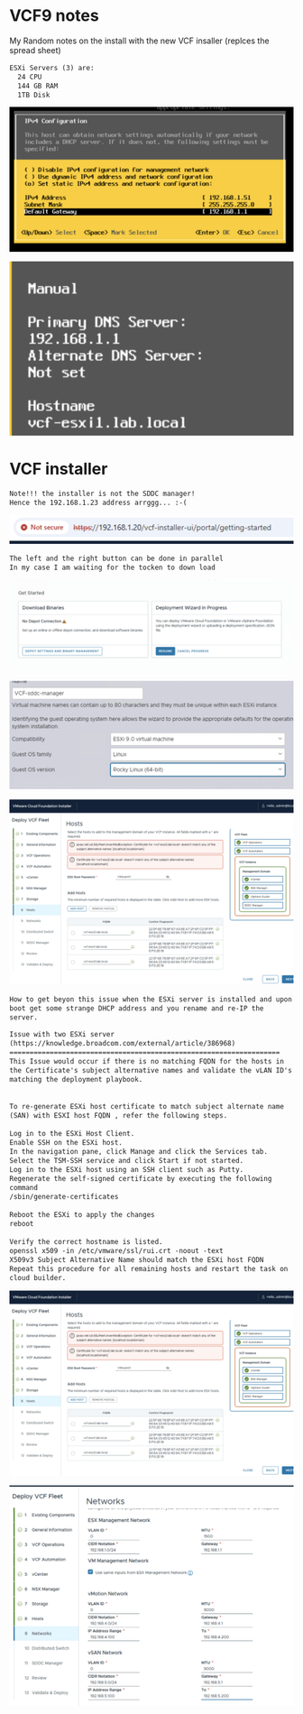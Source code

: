 # VCF9 notes 

My Random notes on the install with the new VCF insaller (replces the spread sheet) 


```
ESXi Servers (3) are:
  24 CPU
  144 GB RAM
  1TB Disk
```

![Version](https://github.com/ogelbric/VCF9-notes/blob/main/ESXi1.png)

![Version](https://github.com/ogelbric/VCF9-notes/blob/main/ESXi2.png)

# VCF installer

```
Note!!! the installer is not the SDDC manager!
Hence the 192.168.1.23 address arrggg... :-(

```

![Version](https://github.com/ogelbric/VCF9-notes/blob/main/Install00.png)

```
The left and the right button can be done in parallel
In my case I am waiting for the tocken to down load
```

![Version](https://github.com/ogelbric/VCF9-notes/blob/main/Install0.png)


![Version](https://github.com/ogelbric/VCF9-notes/blob/main/Install1.png)

![Version](https://github.com/ogelbric/VCF9-notes/blob/main/Install2.png)



```
How to get beyon this issue when the ESXi server is installed and upon boot get some strange DHCP address and you rename and re-IP the server.
```

```
Issue with two ESXi server (https://knowledge.broadcom.com/external/article/386968)
===================================================================
This Issue would occur if there is no matching FQDN for the hosts in the Certificate's subject alternative names and validate the vLAN ID's matching the deployment playbook. 


To re-generate ESXi host certificate to match subject alternate name (SAN) with ESXI host FQDN , refer the following steps. 

Log in to the ESXi Host Client.
Enable SSH on the ESXi host.
In the navigation pane, click Manage and click the Services tab.
Select the TSM-SSH service and click Start if not started.
Log in to the ESXi host using an SSH client such as Putty.
Regenerate the self-signed certificate by executing the following command
/sbin/generate-certificates

Reboot the ESXi to apply the changes
reboot

Verify the correct hostname is listed.
openssl x509 -in /etc/vmware/ssl/rui.crt -noout -text
X509v3 Subject Alternative Name should match the ESXi host FQDN
Repeat this procedure for all remaining hosts and restart the task on cloud builder.
```



![Version](https://github.com/ogelbric/VCF9-notes/blob/main/Install2.png)

![Version](https://github.com/ogelbric/VCF9-notes/blob/main/Install3.png)
